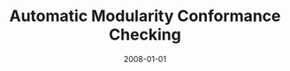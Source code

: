---
title: "Automatic Modularity Conformance Checking"
date: 2008-01-01
venue: "30th International Conference on Software Engineering (ICSE 2008), Leipzig, Germany, May 10-18, 2008"
paperurl: https://doi.org/10.1145/1368088.1368144
authors: "Sunny Huynh, Yuanfang Cai, Yuanyuan Song and Kevin J Sullivan"
awards: ""
---